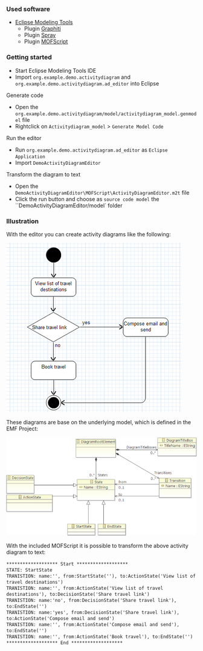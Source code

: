 

### Used software

* [Eclipse Modeling Tools](http://www.eclipse.org/downloads/packages/eclipse-modeling-tools/keplerr)
    * Plugin [Graphiti](http://www.eclipse.org/graphiti/)
    * Plugin [Spray](https://code.google.com/a/eclipselabs.org/p/spray/)
    * Plugin [MOFScript](http://www.eclipse.org/gmt/mofscript/)

### Getting started

* Start Eclipse Modeling Tools IDE
* Import `org.example.demo.activitydiagram` and `org.example.demo.activitydiagram.ad_editor` into Eclipse

Generate code
* Open the `org.example.demo.activitydiagram/model/activitydiagram_model.genmodel` file
* Rightclick on `Activitydiagram_model` > `Generate Model Code`

Run the editor
* Run `org.example.demo.activitydiagram.ad_editor` as `Eclipse Application`
* Import `DemoActivityDiagramEditor`

Transform the diagram to text
* Open the `DemoActivityDiagramEditor\MOFScript\ActivityDiagramEditor.m2t` file
* Click the run button and choose as `source code model` the ``DemoActivityDiagramEditor/model` folder 

### Illustration

With the editor you can create activity diagrams like the following:

![Demo_ActivityDiagramEditor](_images/Demo_ActivityDiagramEditor.png)

These diagrams are base on the underlying model, which is defined in the EMF Project:

![Ecore_diagram_file_-_Activity_diagram](_images/Ecore_diagram_file_-_Activity_diagram.png)

With the included MOFScript it is possible to transform the above activity diagram to text:

```
******************* Start *******************
STATE: StartState 
TRANISTION: name:'', from:StartState(''), to:ActionState('View list of travel destinations')
TRANISTION: name:'', from:ActionState('View list of travel destinations'), to:DecisionState('Share travel link')
TRANISTION: name:'no', from:DecisionState('Share travel link'), to:EndState('')
TRANISTION: name:'yes', from:DecisionState('Share travel link'), to:ActionState('Compose email and send')
TRANISTION: name:'', from:ActionState('Compose email and send'), to:EndState('')
TRANISTION: name:'', from:ActionState('Book travel'), to:EndState('')
******************* End *******************
```